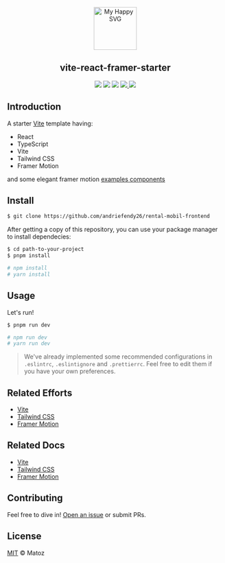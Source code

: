 <div align="center"><img src = "https://user-images.githubusercontent.com/31413093/197097625-5b3bd3cf-2bd6-4a3a-8059-a1fe9f28100b.svg" height="100px" alt="My Happy SVG"/></div>

<h2 align="center">vite-react-framer-starter</h2>

<div align="center">
<a href="https://reactjs.org/"><image src="https://img.shields.io/static/v1?label=React&message=v18&style=flat-square&logo=react&color=61DAFB"/></a> <a href="https://www.typescriptlang.org/"><image src="https://img.shields.io/static/v1?label=TypeScript&message=v5&style=flat-square&logo=typescript&color=3178C6"/></a> <a href="https://www.typescriptlang.org/"><image src="https://img.shields.io/static/v1?label=Tailwind%20CSS&message=v3&style=flat-square&logo=tailwindcss&color=06B6D4"/></a> <a href="https://cn.vitejs.dev/"><image src="https://img.shields.io/static/v1?label=Vite&message=v5&style=flat-square&logo=vite&color=00ccb1"/> <a href="https://cn.vitejs.dev/"><image src="https://img.shields.io/static/v1?label=Framer&message=v11&style=flat-square&logo=framer&color=ff57c8"/></a>
</div>

## Introduction

A starter [Vite](https://vitejs.dev/) template having:

- React
- TypeScript
- Vite
- Tailwind CSS
- Framer Motion

and some elegant framer motion [examples components](https://github.com/matozz/vite-react-framer-starter/tree/main/src/components)

## Install

```sh
$ git clone https://github.com/andriefendy26/rental-mobil-frontend
```

After getting a copy of this repository, you can use your package manager to install dependecies:

```sh
$ cd path-to-your-project
$ pnpm install

# npm install
# yarn install
```

## Usage

Let's run!

```sh
$ pnpm run dev

# npm run dev
# yarn run dev
```

> We've already implemented some recommended configurations in `.eslintrc`, `.eslintignore` and `.prettierrc`. Feel free to edit them if you have your own preferences.

## Related Efforts

- [Vite](https://github.com/vitejs/vite)
- [Tailwind CSS](https://github.com/tailwindlabs/tailwindcss)
- [Framer Motion](https://github.com/framer/motion)

## Related Docs

- [Vite](https://vitejs.dev/guide/)
- [Tailwind CSS](https://tailwindcss.com/docs/installation)
- [Framer Motion](https://www.framer.com/motion/)

## Contributing

Feel free to dive in! [Open an issue](https://github.com/matozz/vite-react-framer-starter) or submit PRs.

## License

[MIT](LICENSE) © Matoz
